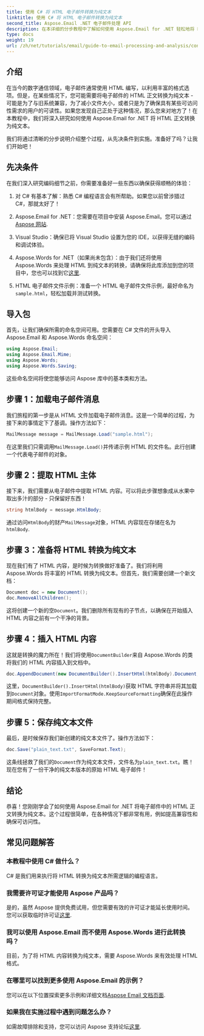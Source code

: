```yaml
---
title: 使用 C# 将 HTML 电子邮件转换为纯文本
linktitle: 使用 C# 将 HTML 电子邮件转换为纯文本
second_title: Aspose.Email .NET 电子邮件处理 API
description: 在本详细的分步教程中了解如何使用 Aspose.Email for .NET 轻松地将 HTML 电子邮件正文转换为纯文本。
type: docs
weight: 19
url: /zh/net/tutorials/email/guide-to-email-processing-and-analysis/convert-html-email-to-plain-text/
---
```

## 介绍

在当今的数字通信领域，电子邮件通常使用 HTML 编写，以利用丰富的格式选项。但是，在某些情况下，您可能需要将电子邮件的 HTML 正文转换为纯文本 - 可能是为了与旧系统兼容，为了减小文件大小，或者只是为了确保具有某些可访问性需求的用户的可读性。如果您发现自己正处于这种情况，那么您来对地方了！在本教程中，我们将深入研究如何使用 Aspose.Email for .NET 将 HTML 正文转换为纯文本。 

我们将通过清晰的分步说明介绍整个过程，从先决条件到实施。准备好了吗？让我们开始吧！

## 先决条件

在我们深入研究编码细节之前，你需要准备好一些东西以确保获得顺畅的体验：

1. 对 C# 有基本了解：熟悉 C# 编程语言会有所帮助。如果您以前曾涉猎过 C#，那就太好了！

2. Aspose.Email for .NET：您需要在项目中安装 Aspose.Email。您可以通过[Aspose 网站](https://releases.aspose.com/email/net/).

3. Visual Studio：确保已将 Visual Studio 设置为您的 IDE，以获得无缝的编码和调试体验。

4.  Aspose.Words for .NET（如果尚未包含）：由于我们还将使用 Aspose.Words 来处理 HTML 到纯文本的转换，请确保将此库添加到您的项目中，您也可以找到它[这里](https://releases.aspose.com/words/net/).

5. HTML 电子邮件文件示例：准备一个 HTML 电子邮件文件示例，最好命名为`sample.html`，轻松加载并测试转换。

## 导入包

首先，让我们确保所需的命名空间可用。您需要在 C# 文件的开头导入 Aspose.Email 和 Aspose.Words 命名空间：

```csharp
using Aspose.Email;
using Aspose.Email.Mime;
using Aspose.Words;
using Aspose.Words.Saving;
```

这些命名空间将使您能够访问 Aspose 库中的基本类和方法。

## 步骤 1：加载电子邮件消息

我们旅程的第一步是从 HTML 文件加载电子邮件消息。这是一个简单的过程，为接下来的事情定下了基调。操作方法如下：

```csharp
MailMessage message = MailMessage.Load("sample.html");
```

在这里我们只需调用`MailMessage.Load()`并传递示例 HTML 的文件名。此行创建一个代表电子邮件的对象。

## 步骤 2：提取 HTML 主体

接下来，我们需要从电子邮件中提取 HTML 内容。可以将此步骤想象成从水果中取出多汁的部分 - 只保留好东西！

```csharp
string htmlBody = message.HtmlBody;
```

通过访问`HtmlBody`的财产`MailMessage`对象，HTML 内容现在存储在名为`htmlBody`.

## 步骤 3：准备将 HTML 转换为纯文本

现在我们有了 HTML 内容，是时候为转换做好准备了。我们将利用 Aspose.Words 将丰富的 HTML 转换为纯文本。但首先，我们需要创建一个新文档：

```csharp
Document doc = new Document();
doc.RemoveAllChildren();
```

这将创建一个新的空`Document`。我们删除所有现有的子节点，以确保在开始插入 HTML 内容之前有一个干净的背景。

## 步骤 4：插入 HTML 内容

这就是转换的魔力所在！我们将使用`DocumentBuilder`来自 Aspose.Words 的类将我们的 HTML 内容插入到文档中。 

```csharp
doc.AppendDocument(new DocumentBuilder().InsertHtml(htmlBody).Document, ImportFormatMode.KeepSourceFormatting);
```

这里，`DocumentBuilder().InsertHtml(htmlBody)`获取 HTML 字符串并将其加载到`Document`对象。使用`ImportFormatMode.KeepSourceFormatting`确保在此操作期间格式保持完整。

## 步骤 5：保存纯文本文件

最后，是时候保存我们新创建的纯文本文件了。操作方法如下：

```csharp
doc.Save("plain_text.txt", SaveFormat.Text);
```

这条线拯救了我们的`Document`作为纯文本文件，文件名为`plain_text.txt`。瞧！现在您有了一份干净的纯文本版本的原始 HTML 电子邮件！

## 结论

恭喜！您刚刚学会了如何使用 Aspose.Email for .NET 将电子邮件中的 HTML 正文转换为纯文本。这个过程很简单，在各种情况下都非常有用，例如提高兼容性和确保可访问性。 

## 常见问题解答

### 本教程中使用 C# 做什么？  
C# 是我们用来执行将 HTML 转换为纯文本所需逻辑的编程语言。

### 我需要许可证才能使用 Aspose 产品吗？  
是的，虽然 Aspose 提供免费试用，但您需要有效的许可证才能延长使用时间。您可以获取临时许可证[这里](https://purchase.conholdate.com/temporary-license/).

### 我可以使用 Aspose.Email 而不使用 Aspose.Words 进行此转换吗？  
目前，为了将 HTML 内容转换为纯文本，需要 Aspose.Words 来有效处理 HTML 格式。

### 在哪里可以找到更多使用 Aspose.Email 的示例？  
您可以在以下位置探索更多示例和详细文档[Aspose Email 文档页面](https://reference.aspose.com/email/net/).

### 如果我在实施过程中遇到问题怎么办？  
如需故障排除和支持，您可以访问 Aspose 支持论坛[这里](https://forum.aspose.com/c/email/12/).